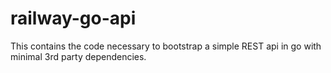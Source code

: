 # railway-go-api
This contains the code necessary to bootstrap a simple REST api in go with minimal 3rd party dependencies.

